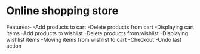 # Online shopping store
Features:-
-Add products to cart
-Delete products from cart
-Displaying cart items
-Add products to wishlist
-Delete products from wishlist
-Displaying wishlist items
-Moving items from wishlist to cart
-Checkout
-Undo last action

